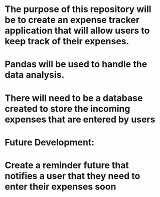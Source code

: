 # The purpose of this repository will be to create an expense tracker application that will allow users to keep track of their expenses.
# Pandas will be used to handle the data analysis.
# There will need to be a database created to store the incoming expenses that are entered by users

# Future Development:

# Create a reminder future that  notifies a user  that they need to enter their expenses soon 
